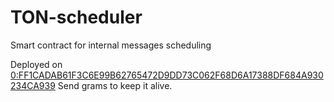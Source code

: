 # TON-scheduler
Smart contract for internal messages scheduling

Deployed on [0:FF1CADAB61F3C6E99B62765472D9DD73C062F68D6A17388DF684A930234CA939](https://tonwatcher.com/index.html?account=0QD_HK2rYfPG6ZtidlRy2d1zwGL2jWoXOI32hKkwI0ypOefv)
Send grams to keep it alive.
